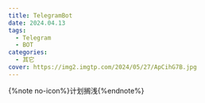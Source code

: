 ```yaml
---
title: TelegramBot
date: 2024.04.13
tags:
  - Telegram
  - BOT
categories:
  - 其它
cover: https://img2.imgtp.com/2024/05/27/ApCihG7B.jpg
---
```


{%note no-icon%}计划搁浅{%endnote%}

